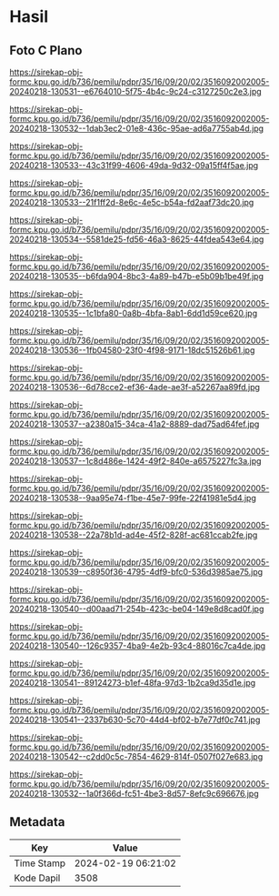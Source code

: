 # Hasil

## Foto C Plano

https://sirekap-obj-formc.kpu.go.id/b736/pemilu/pdpr/35/16/09/20/02/3516092002005-20240218-130531--e6764010-5f75-4b4c-9c24-c3127250c2e3.jpg

https://sirekap-obj-formc.kpu.go.id/b736/pemilu/pdpr/35/16/09/20/02/3516092002005-20240218-130532--1dab3ec2-01e8-436c-95ae-ad6a7755ab4d.jpg

https://sirekap-obj-formc.kpu.go.id/b736/pemilu/pdpr/35/16/09/20/02/3516092002005-20240218-130533--43c31f99-4606-49da-9d32-09a15ff4f5ae.jpg

https://sirekap-obj-formc.kpu.go.id/b736/pemilu/pdpr/35/16/09/20/02/3516092002005-20240218-130533--21f1ff2d-8e6c-4e5c-b54a-fd2aaf73dc20.jpg

https://sirekap-obj-formc.kpu.go.id/b736/pemilu/pdpr/35/16/09/20/02/3516092002005-20240218-130534--5581de25-fd56-46a3-8625-44fdea543e64.jpg

https://sirekap-obj-formc.kpu.go.id/b736/pemilu/pdpr/35/16/09/20/02/3516092002005-20240218-130535--b6fda904-8bc3-4a89-b47b-e5b09b1be49f.jpg

https://sirekap-obj-formc.kpu.go.id/b736/pemilu/pdpr/35/16/09/20/02/3516092002005-20240218-130535--1c1bfa80-0a8b-4bfa-8ab1-6dd1d59ce620.jpg

https://sirekap-obj-formc.kpu.go.id/b736/pemilu/pdpr/35/16/09/20/02/3516092002005-20240218-130536--1fb04580-23f0-4f98-9171-18dc51526b61.jpg

https://sirekap-obj-formc.kpu.go.id/b736/pemilu/pdpr/35/16/09/20/02/3516092002005-20240218-130536--6d78cce2-ef36-4ade-ae3f-a52267aa89fd.jpg

https://sirekap-obj-formc.kpu.go.id/b736/pemilu/pdpr/35/16/09/20/02/3516092002005-20240218-130537--a2380a15-34ca-41a2-8889-dad75ad64fef.jpg

https://sirekap-obj-formc.kpu.go.id/b736/pemilu/pdpr/35/16/09/20/02/3516092002005-20240218-130537--1c8d486e-1424-49f2-840e-a6575227fc3a.jpg

https://sirekap-obj-formc.kpu.go.id/b736/pemilu/pdpr/35/16/09/20/02/3516092002005-20240218-130538--9aa95e74-f1be-45e7-99fe-22f41981e5d4.jpg

https://sirekap-obj-formc.kpu.go.id/b736/pemilu/pdpr/35/16/09/20/02/3516092002005-20240218-130538--22a78b1d-ad4e-45f2-828f-ac681ccab2fe.jpg

https://sirekap-obj-formc.kpu.go.id/b736/pemilu/pdpr/35/16/09/20/02/3516092002005-20240218-130539--c8950f36-4795-4df9-bfc0-536d3985ae75.jpg

https://sirekap-obj-formc.kpu.go.id/b736/pemilu/pdpr/35/16/09/20/02/3516092002005-20240218-130540--d00aad71-254b-423c-be04-149e8d8cad0f.jpg

https://sirekap-obj-formc.kpu.go.id/b736/pemilu/pdpr/35/16/09/20/02/3516092002005-20240218-130540--126c9357-4ba9-4e2b-93c4-88016c7ca4de.jpg

https://sirekap-obj-formc.kpu.go.id/b736/pemilu/pdpr/35/16/09/20/02/3516092002005-20240218-130541--89124273-b1ef-48fa-97d3-1b2ca9d35d1e.jpg

https://sirekap-obj-formc.kpu.go.id/b736/pemilu/pdpr/35/16/09/20/02/3516092002005-20240218-130541--2337b630-5c70-44d4-bf02-b7e77df0c741.jpg

https://sirekap-obj-formc.kpu.go.id/b736/pemilu/pdpr/35/16/09/20/02/3516092002005-20240218-130542--c2dd0c5c-7854-4629-814f-0507f027e683.jpg

https://sirekap-obj-formc.kpu.go.id/b736/pemilu/pdpr/35/16/09/20/02/3516092002005-20240218-130532--1a0f366d-fc51-4be3-8d57-8efc9c696676.jpg


## Metadata

| Key        | Value               |
| ---------- | ------------------- |
| Time Stamp | 2024-02-19 06:21:02 |
| Kode Dapil | 3508                |




